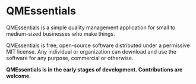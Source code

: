 # QMEssentials
QMEssentials is a simple quality management application for small to medium-sized businesses who make things.

QMEssentials is free, open-source software distributed under a permissive MIT license. Any individual or organization can download and use the software for any purpose, commercial or otherwise.

**QMEssentials is in the early stages of development. Contributions are welcome.**
